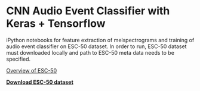 # CNN Audio Event Classifier with Keras + Tensorflow
iPython notebooks for feature extraction of melspectrograms and training of audio event classifier on ESC-50 dataset. In order to run, ESC-50 dataset must downloaded locally and path to ESC-50 meta data needs to be specified.


[Overview of ESC-50](https://github.com/karoldvl/ESC-50)

**[Download ESC-50 dataset](https://github.com/karoldvl/ESC-50/archive/master.zip)**

